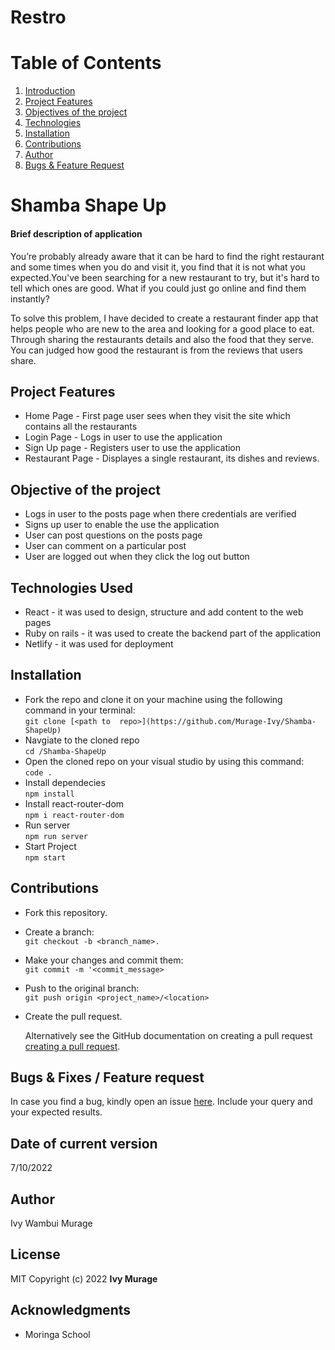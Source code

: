 # Restro

# Table of Contents

1. [Introduction](#shamba-shape-up)
2. [Project Features](#project-features)
3. [Objectives of the project](#objectives-of-the-project)
4. [Technologies](#technologies-used)
5. [Installation](#installation)
6. [Contributions](#contributions)
7. [Author](#author)
8. [Bugs & Feature Request](#bugs--fixes--feature-request)


# Shamba Shape Up
#### Brief description of application
You’re probably already aware that it can be hard to find the right restaurant and some times when you do and visit it, you find that it is not what you expected.You've been searching for a new restaurant to try, but it's hard to tell which ones are good. What if you could just go online and find them instantly? 

To solve this problem,  I have decided to create a restaurant finder app that helps people who are new to the area and looking for a good place to eat. Through sharing the restaurants details and also the food that they serve. You can judged how good the restaurant is from the reviews that users share.

## Project Features
* Home Page - First page user sees when they visit the site which contains all the restaurants
* Login Page - Logs in user to use the application
* Sign Up page - Registers user to use the application
* Restaurant Page - Displayes a single restaurant, its dishes and reviews.


## Objective of the project
* Logs in user to the posts page when there credentials are verified
* Signs up user to enable the use the application
* User can post questions on the posts page
* User can comment on a particular post
* User are logged out when they click the log out button


## Technologies Used
* React - it was used to design, structure and add content to the web pages
* Ruby on rails - it was used to create the backend part of the application
* Netlify - it was used for deployment

## Installation
* Fork the repo and clone it on your machine using  the following command in your terminal:
  <br/> 
  `git clone [<path to  repo>](https://github.com/Murage-Ivy/Shamba-ShapeUp)`
* Navgiate to the cloned repo
  <br/>
  `cd /Shamba-ShapeUp` 
*  Open the cloned repo on your visual studio by using this command:
   <br/>
  ` code . `
*  Install dependecies
   <br/>
  `npm install`
* Install react-router-dom
  <br/>
  `npm i react-router-dom`
* Run server
  <br/>
  `npm run server`
* Start Project
  <br/>
  `npm start`


## Contributions
* Fork this repository.
* Create a branch: 
  <br/>
  `git checkout -b <branch_name>.`
* Make your changes and commit them: 
  <br/>
  `git commit -m '<commit_message>`
* Push to the original branch: 
  <br/>
  `git push origin <project_name>/<location>`
* Create the pull request.
 
  Alternatively see the GitHub documentation on creating a pull request 
[creating a pull request](https://docs.github.com/en/pull-requests/collaborating-with-pull-requests/proposing-changes-to-your-work-with-pull-requests/creating-a-pull-request).

 
## Bugs & Fixes / Feature request
In case you find a bug, kindly open an issue [here](https://github.com/Murage-Ivy/Shamba-ShapeUp/issues/new). Include your query and your expected results.

## Date of current version 
7/10/2022


## Author
Ivy Wambui Murage

## License  
MIT
Copyright (c) 2022 **Ivy Murage**

## Acknowledgments
* Moringa School
  

